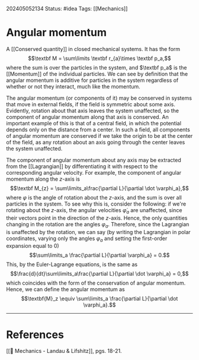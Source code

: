 202405052134
Status: #idea
Tags: [[Mechanics]]

# Angular momentum

A [[Conserved quantity]] in closed mechanical systems. It has the form
$$\textbf M = \sum\limits \textbf r_{a}\times \textbf p_a,$$
where the sum is over the particles in the system, and $\textbf p_a$ is the [[Momentum]] of the individual particles. We can see by definition that the angular momentum is additive for particles in the system regardless of whether or not they interact, much like the momentum.

The angular momentum (or components of it) may be conserved in systems that move in external fields, if the field is symmetric about some axis. Evidently, rotation about that axis leaves the system unaffected, so the component of angular momentum along that axis is conserved. An important example of this is that of a central field, in which the potential depends only on the distance from a center. In such a field, all components of angular momentum are conserved if we take the origin to be at the center of the field, as any rotation about an axis going through the center leaves the system unaffected.

The component of angular momentum about any axis may be extracted from the [[Lagrangian]] by differentiating it with respect to the corresponding angular velocity. For example, the component of angular momentum along the $z$-axis is
$$\textbf M_{z} = \sum\limits_a\frac{\partial L}{\partial \dot \varphi_a},$$
where $\varphi$ is the angle of rotation about the $z$-axis, and the sum is over all particles in the system. To see why this is, consider the following: if we're rotating about the $z$-axis, the angular velocities $\dot \varphi_a$ are unaffected, since their vectors point in the direction of the $z$-axis. Hence, the only quantities changing in the rotation are the angles $\varphi_a$. Therefore, since the Lagrangian is unaffected by the rotation, we can say (by writing the Lagrangian in polar coordinates, varying only the angles $\varphi_a$ and setting the first-order expansion equal to 0)
$$\sum\limits_a \frac{\partial L}{\partial \varphi_a} = 0.$$
This, by the Euler-Lagrange equations, is the same as
$$\frac{d}{dt}\sum\limits_a\frac{\partial L}{\partial \dot \varphi_a} = 0,$$
which coincides with the form of the conservation of angular momentum. Hence, we can define the angular momentum as
$$\textbf{M}_z \equiv \sum\limits_a \frac{\partial L}{\partial \dot \varphi_a}.$$

___
# References
[[📕 Mechanics - Landau & Lifshitz]], pgs. 18-21.
